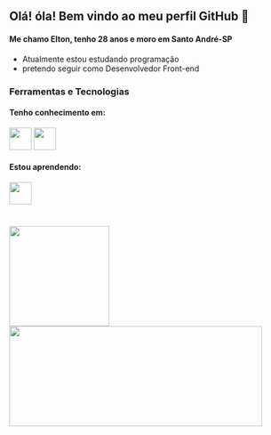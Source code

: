 ## Olá! óla! Bem vindo ao meu perfil GitHub 👋
#### Me chamo Elton, tenho 28 anos e moro em Santo André-SP

- Atualmente estou estudando programação
- pretendo seguir como Desenvolvedor Front-end

### Ferramentas e Tecnologias

#### Tenho conhecimento em:
<img src="https://cdn.jsdelivr.net/gh/devicons/devicon/icons/html5/html5-plain-wordmark.svg" width="40" heigth="40"/> <img src="https://cdn.jsdelivr.net/gh/devicons/devicon/icons/css3/css3-plain-wordmark.svg" width="40" heigth="40"/>

#### Estou aprendendo:
<img src="https://cdn.jsdelivr.net/gh/devicons/devicon/icons/javascript/javascript-plain.svg" width="40" heigth="40"/>

#

<div>
<a href="https://github.com/EltonPrado">
<img height="180em" src="https://github-readme-stats.vercel.app/api?username=EltonPrado&show_icons=true&theme=tokyonight&include_all_commits=true&count_private=true&bg_color=fdfbe7&icon_color=f59fa0&title_color=2f6464&text_color=759797"/>
 
<img height="180em" width="455em" src="https://github-readme-stats.vercel.app/api/top-langs/?username=EltonPrado&layout=compact&langs_count=7&theme=tokyonight&bg_color=fdfbe7&title_color=2f6464&text_color=759797"/>
</div>
